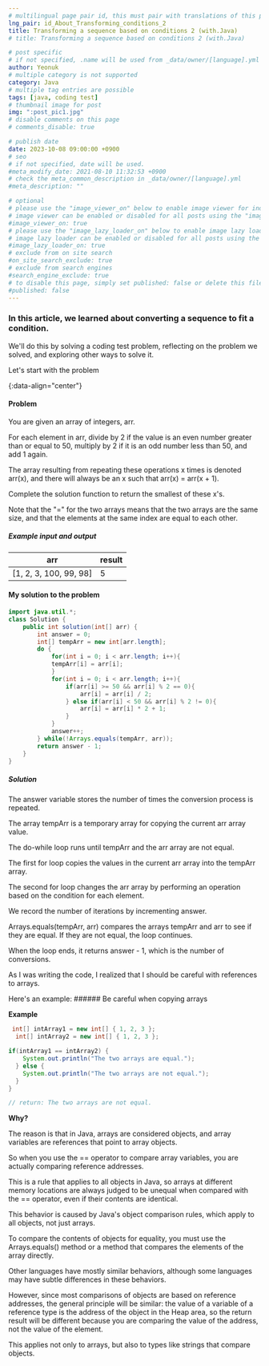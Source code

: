 ```yaml
---
# multilingual page pair id, this must pair with translations of this page. (This name must be unique)
lng_pair: id_About_Transforming_conditions_2
title: Transforming a sequence based on conditions 2 (with.Java)
# title: Transforming a sequence based on conditions 2 (with.Java)

# post specific
# if not specified, .name will be used from _data/owner/[language].yml
author: Yeonuk
# multiple category is not supported
category: Java
# multiple tag entries are possible
tags: [java, coding test]
# thumbnail image for post
img: ":post_pic1.jpg"
# disable comments on this page
# comments_disable: true

# publish date
date: 2023-10-08 09:00:00 +0900
# seo
# if not specified, date will be used.
#meta_modify_date: 2021-08-10 11:32:53 +0900
# check the meta_common_description in _data/owner/[language].yml
#meta_description: ""

# optional
# please use the "image_viewer_on" below to enable image viewer for individual pages or posts (_posts/ or [language]/_posts folders).
# image viewer can be enabled or disabled for all posts using the "image_viewer_posts: true" setting in _data/conf/main.yml.
#image_viewer_on: true
# please use the "image_lazy_loader_on" below to enable image lazy loader for individual pages or posts (_posts/ or [language]/_posts folders).
# image lazy loader can be enabled or disabled for all posts using the "image_lazy_loader_posts: true" setting in _data/conf/main.yml.
#image_lazy_loader_on: true
# exclude from on site search
#on_site_search_exclude: true
# exclude from search engines
#search_engine_exclude: true
# to disable this page, simply set published: false or delete this file
#published: false
---
```


<!-- outline-start -->

### In this article, we learned about converting a sequence to fit a condition.

We'll do this by solving a coding test problem, reflecting on the problem we solved, and exploring other ways to solve it.

Let's start with the problem

{:data-align="center"}

<!-- outline-end -->

#### Problem

You are given an array of integers, arr.

For each element in arr, divide by 2 if the value is an even number greater than or equal to 50, multiply by 2 if it is an odd number less than 50, and add 1 again.

The array resulting from repeating these operations x times is denoted arr(x), and there will always be an x such that arr(x) = arr(x + 1).

Complete the solution function to return the smallest of these x's.

Note that the "=" for the two arrays means that the two arrays are the same size, and that the elements at the same index are equal to each other.

##### Example input and output

| arr                    | result |
| ---------------------- | ------ |
| [1, 2, 3, 100, 99, 98] | 5      |

<!-- | start_num | end_num | result |
| --------- | ------- | ------ |
| 10 | 3 | 0 | -->

#### My solution to the problem

```java
import java.util.*;
class Solution {
    public int solution(int[] arr) {
        int answer = 0;
        int[] tempArr = new int[arr.length];
        do {
            for(int i = 0; i < arr.length; i++){
            tempArr[i] = arr[i];
            }
            for(int i = 0; i < arr.length; i++){
                if(arr[i] >= 50 && arr[i] % 2 == 0){
                    arr[i] = arr[i] / 2;
                } else if(arr[i] < 50 && arr[i] % 2 != 0){
                    arr[i] = arr[i] * 2 + 1;
                }
            }
            answer++;
        } while(!Arrays.equals(tempArr, arr));
        return answer - 1;
    }
}
```

##### Solution

The answer variable stores the number of times the conversion process is repeated.

The array tempArr is a temporary array for copying the current arr array value.

The do-while loop runs until tempArr and the arr array are not equal.

The first for loop copies the values in the current arr array into the tempArr array.

The second for loop changes the arr array by performing an operation based on the condition for each element.

We record the number of iterations by incrementing answer.

Arrays.equals(tempArr, arr) compares the arrays tempArr and arr to see if they are equal. If they are not equal, the loop continues.

When the loop ends, it returns answer - 1, which is the number of conversions.

As I was writing the code, I realized that I should be careful with references to arrays.

Here's an example: ###### Be careful when copying arrays

**Example**

```java
 int[] intArray1 = new int[] { 1, 2, 3 };
  int[] intArray2 = new int[] { 1, 2, 3 };

if(intArray1 == intArray2) {
    System.out.println("The two arrays are equal.");
  } else {
    System.out.println("The two arrays are not equal.");
  }
}

// return: The two arrays are not equal.
```

**Why?**

The reason is that in Java, arrays are considered objects, and array variables are references that point to array objects.

So when you use the == operator to compare array variables, you are actually comparing reference addresses.

This is a rule that applies to all objects in Java, so arrays at different memory locations are always judged to be unequal when compared with the == operator, even if their contents are identical.

This behavior is caused by Java's object comparison rules, which apply to all objects, not just arrays.

To compare the contents of objects for equality, you must use the Arrays.equals() method or a method that compares the elements of the array directly.

Other languages have mostly similar behaviors, although some languages may have subtle differences in these behaviors.

However, since most comparisons of objects are based on reference addresses, the general principle will be similar: the value of a variable of a reference type is the address of the object in the Heap area, so the return result will be different because you are comparing the value of the address, not the value of the element.

This applies not only to arrays, but also to types like strings that compare objects.
